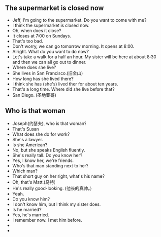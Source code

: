 ## The supermarket is closed now
- Jeff, I'm going to the supermarket. Do you want to come with me?
- I think the supermarket is closed now.
- Oh, when does it close?
- It closes at 7:00 on Sundays.
- That's too bad.
- Don't worry, we can go tomorrow morning. It opens at 8:00.
- Alright. What do you want to do now?
- Let's take a walk for a half an hour. My sister will be here at about 8:30 and then we can all go out to dinner. 
- Where does she live?
- She lives in San Francisco.(旧金山)
- How long has she lived there?
- I think she has (she's) lived ther for about ten years.
- That's a long time. Where did she live before that?
- San Diego. (圣地亚哥)
## Who is that woman
- Joseph(约瑟夫), who is that woman?
- That's Susan
- What does she do for work?
- She's a lawyer.
- Is she American?
- No, but she speaks English fluently.
- She's really tall. Do you know her?
- Yes, I know her, we're friends.
- Who's that man standing next to her?
- Which man?
- That short guy on her right, what's his name?
- Oh, that's Matt.(马特)
- He's really good-looking. (他长的真帅。)
- Yeah.
- Do you know him?
- I don't know him, but I think my sister does.
- Is he married?
- Yes, he's married.
- I remember now. I met him before.
- 
- 





